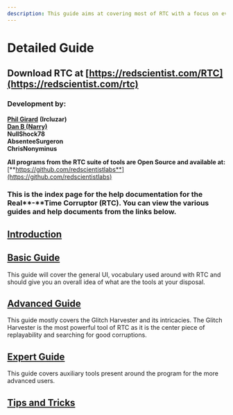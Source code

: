 ```yaml
---
description: This guide aims at covering most of RTC with a focus on every component.
---
```


# Detailed Guide

## Download RTC at [https://redscientist.com/RTC](https://redscientist.com/rtc)

### **Development by:**&#x20;

[**Phil Girard**](http://redscientist.com/) **(Ircluzar)**\
[**Dan B (Narry)**](https://narry.land/)\
**NullShock78**\
**AbsenteeSurgeron**\
**ChrisNonyminus**

**All programs from the RTC suite of tools are Open Source and available at:** [**https://github.com/redscientistlabs**](https://github.com/redscientistlabs)

### &#x20;<a href="#download-httpredscientistcomrtc" id="download-httpredscientistcomrtc"></a>

### This is the index page for the help documentation for the Real**-**Time Corruptor (RTC). You can view the various guides and help documents from the links below. <a href="#download-httpredscientistcomrtc" id="download-httpredscientistcomrtc"></a>

## [Introduction](introduction.md)

## [Basic Guide](../../rtcv/rtc/basic.md)

This guide will cover the general UI, vocabulary used around with RTC and should give you an overall idea of what are the tools at your disposal.

## [Advanced Guide](https://corrupt.wiki/corruptors/rtc-real-time-corruptor/advanced.html)

This guide mostly covers the Glitch Harvester and its intricacies. The Glitch Harvester is the most powerful tool of RTC as it is the center piece of replayability and searching for good corruptions.

## [Expert Guide](https://corrupt.wiki/corruptors/rtc-real-time-corruptor/expert.html)

This guide covers auxiliary tools present around the program for the more advanced users.

## [Tips and Tricks](tips.md)

##
